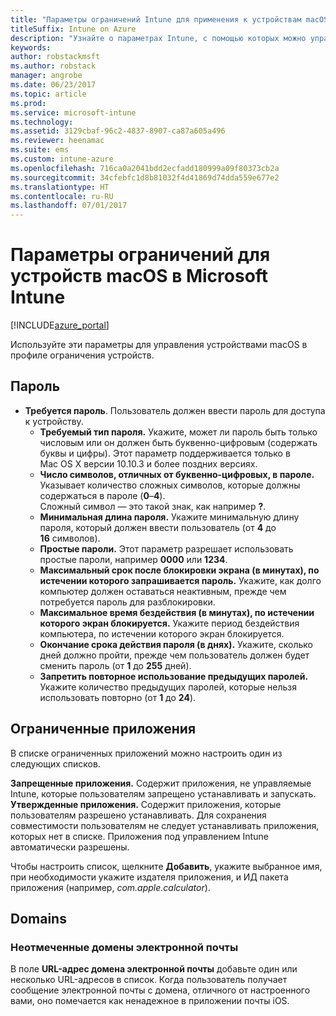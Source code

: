 ```yaml
---
title: "Параметры ограничений Intune для применения к устройствам macOS"
titleSuffix: Intune on Azure
description: "Узнайте о параметрах Intune, с помощью которых можно управлять параметрами и работой устройств macOS.\""
keywords: 
author: robstackmsft
ms.author: robstack
manager: angrobe
ms.date: 06/23/2017
ms.topic: article
ms.prod: 
ms.service: microsoft-intune
ms.technology: 
ms.assetid: 3129cbaf-96c2-4837-8907-ca87a605a496
ms.reviewer: heenamac
ms.suite: ems
ms.custom: intune-azure
ms.openlocfilehash: 716ca0a2041bdd2ecfadd180999a09f80373cb2a
ms.sourcegitcommit: 34cfebfc1d8b81032f4d41869d74dda559e677e2
ms.translationtype: HT
ms.contentlocale: ru-RU
ms.lasthandoff: 07/01/2017
---
```

# <a name="macos-device-restriction-settings-in-microsoft-intune"></a>Параметры ограничений для устройств macOS в Microsoft Intune

[!INCLUDE[azure_portal](./includes/azure_portal.md)]

Используйте эти параметры для управления устройствами macOS в профиле ограничения устройств.

## <a name="password"></a>Пароль
-   **Требуется пароль**. Пользователь должен ввести пароль для доступа к устройству.
    -   **Требуемый тип пароля.** Укажите, может ли пароль быть только числовым или он должен быть буквенно-цифровым (содержать буквы и цифры). Этот параметр поддерживается только в Mac OS X версии 10.10.3 и более поздних версиях.
    -   **Число символов, отличных от буквенно-цифровых, в пароле.** Указывает количество сложных символов, которые должны содержаться в пароле (**0**–**4**).<br>Сложный символ — это такой знак, как например **?**.
    -   **Минимальная длина пароля.** Укажите минимальную длину пароля, который должен ввести пользователь (от **4** до **16** символов).
    -   **Простые пароли.** Этот параметр разрешает использовать простые пароли, например **0000** или **1234**.
    -   **Максимальный срок после блокировки экрана (в минутах), по истечении которого запрашивается пароль.** Укажите, как долго компьютер должен оставаться неактивным, прежде чем потребуется пароль для разблокировки.
    -   **Максимальное время бездействия (в минутах), по истечении которого экран блокируется.** Укажите период бездействия компьютера, по истечении которого экран блокируется.
    -   **Окончание срока действия пароля (в днях).** Укажите, сколько дней должно пройти, прежде чем пользователь должен будет сменить пароль (от **1** до **255** дней).
    -   **Запретить повторное использование предыдущих паролей.** Укажите количество предыдущих паролей, которые нельзя использовать повторно (от **1** до **24**).

## <a name="restricted-apps"></a>Ограниченные приложения

В списке ограниченных приложений можно настроить один из следующих списков.

**Запрещенные приложения.** Содержит приложения, не управляемые Intune, которые пользователям запрещено устанавливать и запускать.
**Утвержденные приложения.** Содержит приложения, которые пользователям разрешено устанавливать. Для сохранения совместимости пользователям не следует устанавливать приложения, которых нет в списке. Приложения под управлением Intune автоматически разрешены.

Чтобы настроить список, щелкните **Добавить**, укажите выбранное имя, при необходимости укажите издателя приложения, и ИД пакета приложения (например, *com.apple.calculator*).

## <a name="domains"></a>Domains

### <a name="unmarked-email-domains"></a>Неотмеченные домены электронной почты

В поле **URL-адрес домена электронной почты** добавьте один или несколько URL-адресов в список. Когда пользователь получает сообщение электронной почты с домена, отличного от настроенного вами, оно помечается как ненадежное в приложении почты iOS.

